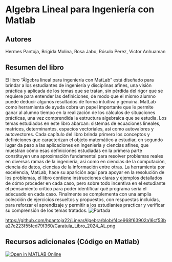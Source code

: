 

# Algebra Lineal para Ingeniería con Matlab

## Autores
Hermes Pantoja, Brígida Molina, Rosa Jabo, Rósulo Perez, Victor Anhuaman

## Resumen del libro
El libro “Álgebra lineal para ingeniería con MatLab” está diseñado para brindar a los estudiantes de ingeniería y disciplinas afines, una visión práctica y aplicada de los temas que se tratan, sin pérdida del rigor que se requiere para entender las definiciones, de modo que el mismo alumno puede deducir algunos resultados de forma intuitiva y genuina. MatLab como herramienta de ayuda cobra un papel importante que le permite ganar al alumno tiempo en la realización de los cálculos de situaciones prácticas, una vez comprendida la estructura algebraica que se estudia. 
Los temas estudiados en este libro abarcan: sistemas de ecuaciones lineales, matrices, determinantes, espacios vectoriales, así como autovalores y autovectores.
Cada capítulo del libro brinda primero los conceptos y definiciones que caracterizan el objeto matemático a estudiar, en segundo lugar da paso a las aplicaciones en ingeniería y ciencias afines, que muestran cómo esas definiciones estudiadas en la primera parte constituyen una aproximación fundamental para resolver problemas reales en diversas ramas de la ingeniería, así como en ciencias de la computación, ciencia de datos, ciencias de la información entre otras. La herramienta por excelencia, MatLab, hace su aparición aquí para apoyar en la resolución de los problemas, el libro contiene instrucciones claras y ejemplos detallados de cómo proceder en cada caso, pero sobre todo incentiva en el estudiante el pensamiento crítico para poder identificar qué programa sería el adecuado en cada caso. Finalmente se complementa con una amplia colección de ejercicios resueltos y propuestos, con respuestas incluidas, para reforzar el aprendizaje y permitir a los estudiantes practicar y verificar su comprensión de los temas tratados.
![Portada]([https://github.com/hpantoja22/LinearAlgebra/blob/aaaf9b8fe5cec0cd7f54465d8aa78f6c548369ce/Caratula_Libro_2024_AL.png])


https://github.com/hpantoja22/LinearAlgebra/blob/f4ce968f63902a16cf53ba27e223f55fcd79f360/Caratula_Libro_2024_AL.png

## Recursos adicionales (Código en Matlab)
[![Open in MATLAB Online](https://www.mathworks.com/images/responsive/global/open-in-matlab-online.svg)](https://matlab.mathworks.com/open/github/v1?repo=hpantoja22/LinearAlgebra)
